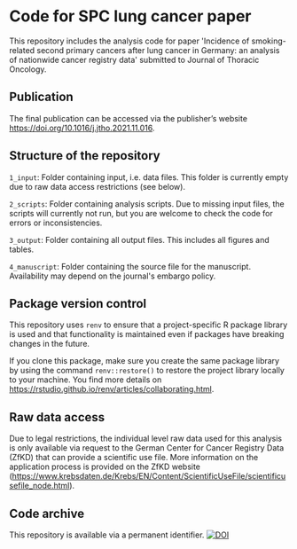 # Code for SPC lung cancer paper
This repository includes the analysis code for paper 'Incidence of smoking-related second primary cancers after lung cancer in Germany: an analysis of nationwide cancer registry data' submitted to Journal of Thoracic Oncology.

## Publication

The final publication can be accessed via the publisher’s website https://doi.org/10.1016/j.jtho.2021.11.016.


## Structure of the repository

`1_input`: Folder containing input, i.e. data files. This folder is currently empty due to raw data access restrictions (see below).

`2_scripts`: Folder containing analysis scripts. Due to missing input files, the scripts will currently not run, but you are welcome to check the code for errors or inconsistencies.

`3_output`: Folder containing all output files. This includes all figures and tables.

`4_manuscript`: Folder containing the source file for the manuscript. Availability may depend on the journal's embargo policy.


## Package version control

This repository uses `renv` to ensure that a project-specific R package library is used and that functionality is maintained even if packages have breaking changes in the future.

If you clone this package, make sure you create the same package library by using the command `renv::restore()` to restore the project library locally to your machine.
You find more details on https://rstudio.github.io/renv/articles/collaborating.html.


## Raw data access

Due to legal restrictions, the individual level raw data used for this analysis is only available via request to the German Center for Cancer Registry Data (ZfKD) that can provide a scientific use file.
More information on the application process is provided on the ZfKD website (https://www.krebsdaten.de/Krebs/EN/Content/ScientificUseFile/scientificusefile_node.html).


## Code archive

This repository is available via a permanent identifier.
[![DOI](https://zenodo.org/badge/398055956.svg)](https://zenodo.org/badge/latestdoi/398055956)
